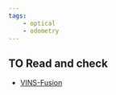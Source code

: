 ```yaml
---
tags:
    - optical
    - odometry
---
```



## TO Read and check
- [VINS-Fusion](https://github.com/HKUST-Aerial-Robotics/VINS-Fusion)